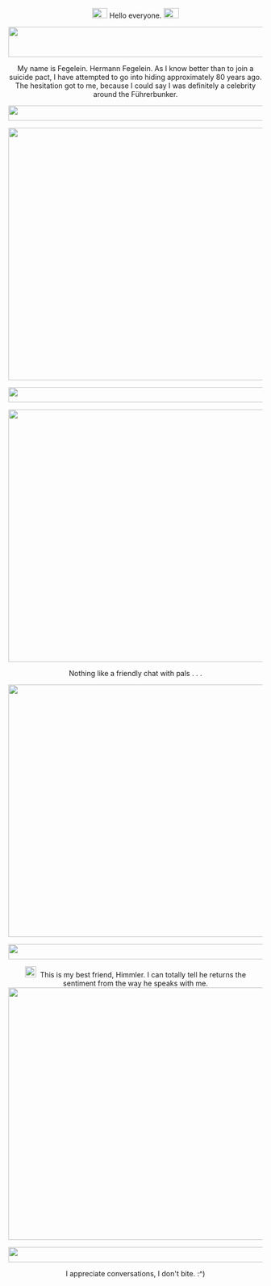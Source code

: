 <p align="center"> <img width="30" height="20" src="https://files.catbox.moe/ap0lvv.gif"> Hello everyone. <img width="30" height="20" src="https://files.catbox.moe/rgbwa9.gif">
  
<p align="center">
  <img width="840" height="60" src="https://files.catbox.moe/mydrm0.webp">
</p>

<p align="center"> My name is Fegelein. Hermann Fegelein. As I know better than to join a suicide pact, I have attempted to go into hiding approximately 80 years ago. The hesitation got to me, because I could say I was definitely a celebrity around the Führerbunker.

<p align="center">
  <img width="810" height="30" src="https://64.media.tumblr.com/4f9a34cf902525f47a713b90ca9747b9/8437f27d591430a9-8b/s400x600/ff20cd0ed250dcc4e9f7e2d658c1c9aaeaa39bf8.gifv">
</p>
  


  
<p align="center">
  <img width="815" height="500" src="https://steamuserimages-a.akamaihd.net/ugc/912422882423517385/A3839F98BE75282AB2BAFF2592DBFF0A955640C6/?imw=5000&imh=5000&ima=fit&impolicy=Letterbox&imcolor=%23000000&letterbox=false">
</p>

<p align="center">
  <img width="815" height="30" src="https://64.media.tumblr.com/4f9a34cf902525f47a713b90ca9747b9/8437f27d591430a9-8b/s400x600/ff20cd0ed250dcc4e9f7e2d658c1c9aaeaa39bf8.gifv">
</p>

<p align="center">
  <img width="815" height="500" src="https://static.wikia.nocookie.net/hitlerparody/images/0/0e/Fegelein_and_Friends.png/revision/latest/scale-to-width-down/1000?cb=20160615033647">
</p>
<p align="center"> Nothing like a friendly chat with pals . . .
<p align="center">
  <img width="815" height="500" src="https://static.wikia.nocookie.net/hitlerparody/images/6/6f/Waiting_Party_watches_the_argument.png/revision/latest/scale-to-width-down/1000?cb=20160615034920">
</p>

<p align="center">
  <img width="815" height="30" src="https://64.media.tumblr.com/4f9a34cf902525f47a713b90ca9747b9/8437f27d591430a9-8b/s400x600/ff20cd0ed250dcc4e9f7e2d658c1c9aaeaa39bf8.gifv">
</p>

<p align="center"> <img width="22" height="22" src="https://watermelon.crd.co/assets/images/gallery02/25b08d27.gif?v=58fed03f"> ‎ This is my best friend, Himmler. I can totally tell he returns the sentiment from the way he speaks with me.
  <img width="830" height="500" src="https://media.giphy.com/media/b4zkw4IEg8vEct5tAP/giphy.gif">
</p>

<p align="center">
  <img width="810" height="30" src="https://64.media.tumblr.com/4f9a34cf902525f47a713b90ca9747b9/8437f27d591430a9-8b/s400x600/ff20cd0ed250dcc4e9f7e2d658c1c9aaeaa39bf8.gifv">
</p>

<p align="center"> I appreciate conversations, I don't bite. :^)
